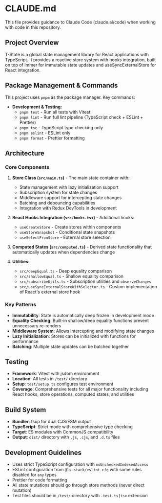 # CLAUDE.md

This file provides guidance to Claude Code (claude.ai/code) when working with code in this repository.

## Project Overview

T-State is a global state management library for React applications with TypeScript. It provides a reactive store system with hooks integration, built on top of Immer for immutable state updates and useSyncExternalStore for React integration.

## Package Management & Commands

This project uses `pnpm` as the package manager. Key commands:

- **Development & Testing:**
  - `pnpm test` - Run all tests with Vitest
  - `pnpm lint` - Run full lint pipeline (TypeScript check + ESLint + Prettier)
  - `pnpm tsc` - TypeScript type checking only
  - `pnpm eslint` - ESLint only
  - `pnpm format` - Prettier formatting

## Architecture

### Core Components

1. **Store Class (`src/main.ts`)** - The main state container with:

   - State management with lazy initialization support
   - Subscription system for state changes
   - Middleware support for intercepting state changes
   - Batching and debouncing capabilities
   - Integration with Redux DevTools in development

2. **React Hooks Integration (`src/hooks.tsx`)** - Additional hooks:

   - `useCreateStore` - Create stores within components
   - `useStoreSnapshot` - Conditional state snapshots
   - `useSelectFromStore` - External store selection

3. **Computed States (`src/computed.ts`)** - Derived state functionality that automatically updates when dependencies change

4. **Utilities:**
   - `src/deepEqual.ts` - Deep equality comparison
   - `src/shallowEqual.ts` - Shallow equality comparison
   - `src/subscribeUtils.ts` - Subscription utilities and `observeChanges`
   - `src/useSyncExternalStoreWithSelector.ts` - Custom implementation of React's external store hook

### Key Patterns

- **Immutability**: State is automatically deep frozen in development mode
- **Equality Checking**: Built-in shallow/deep equality functions prevent unnecessary re-renders
- **Middleware System**: Allows intercepting and modifying state changes
- **Lazy Initialization**: Stores can be initialized with functions for performance
- **Batching**: Multiple state updates can be batched together

## Testing

- **Framework**: Vitest with jsdom environment
- **Location**: All tests in `/test/` directory
- **Setup**: `test/setup.ts` configures test environment
- **Coverage**: Comprehensive tests for all major functionality including React hooks, store operations, computed states, and utilities

## Build System

- **Bundler**: tsup for dual CJS/ESM output
- **TypeScript**: Strict mode with comprehensive type checking
- **Target**: ES modules with CommonJS compatibility
- **Output**: `dist/` directory with `.js`, `.cjs`, and `.d.ts` files

## Development Guidelines

- Uses strict TypeScript configuration with `noUncheckedIndexedAccess`
- ESLint configuration from `@ls-stack/eslint-cfg` with some rules disabled for `any` types
- Prettier for code formatting
- All state mutations should go through store methods (never direct mutation)
- Test files should be in `/test/` directory with `.test.ts|tsx` extension
